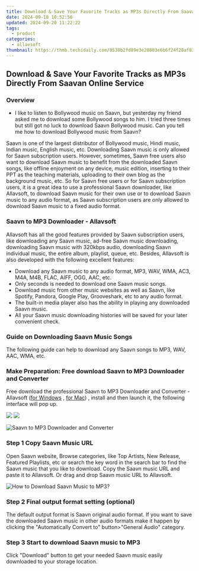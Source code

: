 ```yaml
---
title: Download & Save Your Favorite Tracks as MP3s Directly From Saavan Online Service
date: 2024-09-18 10:52:56
updated: 2024-09-20 11:22:22
tags:
  - product
categories:
  - allavsoft
thumbnail: https://thmb.techidaily.com/8530b2fd89e3e28803e6b6f24f28af836c48a65e9da7986f6cee296d3fed5998.jpg
---
```


## Download & Save Your Favorite Tracks as MP3s Directly From Saavan Online Service

### Overview

* I like to listen to Bollywood music on Saavn, but yesterday my friend asked me to download some Bollywood songs to him. I tried three times but still got no luck to download Saavn Bollywood music. Can you tell me how to download Bollywood music from Saavn?

Saavn is one of the largest distributor of Bollywood music, Hindi music, Indian music, English music, etc. Downloading Saavn music is only allowed for Saavn subscription users. However, sometimes, Saavn free users also want to download Saavn music to benefit from the downloaded Saavn songs, like offline enjoyment on any device, music edition, inserting to their PPT as the teaching materials, uploading to their own blog as the background music, etc. So for Saavn free users or for Saavn subscription users, it is a great idea to use a professional Saavn downloader, like Allavsoft, to download Saavn music for their own use or to download Saavn music to any audio format, as Saavn subscription users are only allowed to download Saavn music to a fixed audio format.

### Saavn to MP3 Downloader - Allavsoft

Allavsoft has all the good features provided by Saavn subscription users, like downloading any Saavn music, ad-free Saavn music downloading, downloading Saavn music with 320kbps audio, downloading Saavn individual music, the entire album, playlist, queue, etc. Besides, Allavsoft is also developed with the following excellent features:

* Download any Saavn music to any audio format, MP3, WAV, WMA, AC3, M4A, M4B, FLAC, AIFF, OGG, AAC, etc.
* Only seconds is needed to download one Saavn music songs.
* Download music from other music websites as well as Saavn, like Spotify, Pandora, Google Play, Grooveshark, etc to any audio format.
* The built-in media player also has the ability in playing any downloaded Saavn music.
* All your Saavn music downloading histories will be saved for your later convenient check.

### Guide on Downloading Saavn Music Songs

The following guide can help to download any Saavn songs to MP3, WAV, AAC, WMA, etc.

### Make Preparation: Free download Saavn to MP3 Downloader and Converter

Free download the professional Saavn to MP3 Downloader and Converter - Allavsoft ([for Windows](https://tools.techidaily.com/allavsoft/products/) , [for Mac](https://tools.techidaily.com/allavsoft/products/)) , install and then launch it, the following interface will pop up.

[![](https://www.allavsoft.com/how-to/../images/how-to/free-download-win.jpg)](https://tools.techidaily.com/allavsoft/products/) [![](https://www.allavsoft.com/how-to/../images/how-to/free-download-mac.jpg)](https://tools.techidaily.com/allavsoft/products/)

![Saavn to MP3 Downloader and Converter](https://www.allavsoft.com/how-to/../images/allavsoft/screen-shot-600.jpg)

### Step 1 Copy Saavn Music URL

Open Saavn website, Browse categories, like Top Artists, New Release, Featured Playlists, etc or search the key word in the search bar to find the Saavn music that you like to download. Copy the Saavn music URL and paste it to Allavsoft. Or drag and drop Saavn music URL to Allavsoft.

![How to Download Saavn Music to MP3?](https://www.allavsoft.com/how-to/../images/how-to/download-rtmp-video/download-rtmp-video.jpg)

### Step 2 Final output format setting (optional)

The default output format is Saavn original audio format. If you want to save the downloaded Saavn music in other audio formats make it happen by clicking the "Automatically Convert to" button>"General Audio" category.

### Step 3 Start to download Saavn music to MP3

Click "Download" button to get your needed Saavn music easily downloaded to your storage location.

<ins class="adsbygoogle"
     style="display:block"
     data-ad-format="autorelaxed"
     data-ad-client="ca-pub-7571918770474297"
     data-ad-slot="1223367746"></ins>



<ins class="adsbygoogle"
     style="display:block"
     data-ad-client="ca-pub-7571918770474297"
     data-ad-slot="8358498916"
     data-ad-format="auto"
     data-full-width-responsive="true"></ins>
